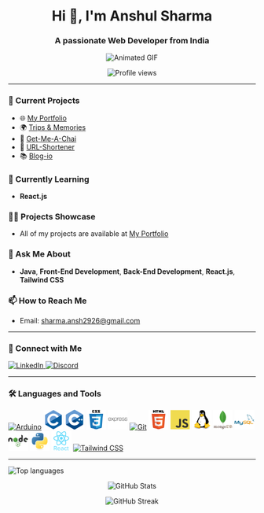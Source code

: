 <h1 align="center">Hi 👋, I'm Anshul Sharma</h1>
<h3 align="center">A passionate Web Developer from India</h3>
<p align="center">
    <img src="https://i.pinimg.com/originals/fa/da/ac/fadaaccbe42be76393b341017b735367.gif" alt="Animated GIF" width="400px" />
</p>

<p align="center"> 
    <img src="[https://komarev.com/ghpvc/?username=anshul-sharma01&label=Profile%20views&color=0e75b6&style=flat](https://webartdevelopers.com/blog/wp-content/uploads/2020/12/breathe-animated-neon-text.gif)" alt="Profile views" />
</p>

---

### 🔭 Current Projects
- 🌐 [My Portfolio](https://anshulsharma-portfolio.vercel.app/)
- 🌍 [Trips & Memories](https://github.com/Anshul-Sharma01/Trips-and-Memories)
- 🍵 [Get-Me-A-Chai](https://github.com/Anshul-Sharma01/get-chai-project)
- 🔗 [URL-Shortener](https://github.com/Anshul-Sharma01/nanolinks-nextjs-project)
- 📚 [Blog-io](https://github.com/Anshul-Sharma01/Blog-SPA-io)

### 🌱 Currently Learning
- **React.js**

### 👨‍💻 Projects Showcase
- All of my projects are available at [My Portfolio](https://anshulsharma-portfolio.vercel.app/)

### 💬 Ask Me About
- **Java**, **Front-End Development**, **Back-End Development**, **React.js**, **Tailwind CSS**

### 📫 How to Reach Me
- Email: [sharma.ansh2926@gmail.com](mailto:sharma.ansh2926@gmail.com)

---

### 🤝 Connect with Me
<p align="left">
    <a href="https://linkedin.com/in/anshulsharma29" target="_blank">
        <img src="https://raw.githubusercontent.com/rahuldkjain/github-profile-readme-generator/master/src/images/icons/Social/linked-in-alt.svg" alt="LinkedIn" height="30" width="40" />
    </a>
    <a href="https://discord.gg/anshulsharma_30663" target="_blank">
        <img src="https://raw.githubusercontent.com/rahuldkjain/github-profile-readme-generator/master/src/images/icons/Social/discord.svg" alt="Discord" height="30" width="40" />
    </a>
</p>

---

### 🛠️ Languages and Tools
<p align="left">
    <a href="https://www.arduino.cc/" target="_blank"><img src="https://cdn.worldvectorlogo.com/logos/arduino-1.svg" alt="Arduino" width="40" height="40" /></a>
    <a href="https://www.cprogramming.com/" target="_blank"><img src="https://raw.githubusercontent.com/devicons/devicon/master/icons/c/c-original.svg" alt="C" width="40" height="40" /></a>
    <a href="https://www.w3schools.com/cpp/" target="_blank"><img src="https://raw.githubusercontent.com/devicons/devicon/master/icons/cplusplus/cplusplus-original.svg" alt="C++" width="40" height="40" /></a>
    <a href="https://www.w3schools.com/css/" target="_blank"><img src="https://raw.githubusercontent.com/devicons/devicon/master/icons/css3/css3-original-wordmark.svg" alt="CSS3" width="40" height="40" /></a>
    <a href="https://expressjs.com" target="_blank"><img src="https://raw.githubusercontent.com/devicons/devicon/master/icons/express/express-original-wordmark.svg" alt="Express" width="40" height="40" /></a>
    <a href="https://git-scm.com/" target="_blank"><img src="https://www.vectorlogo.zone/logos/git-scm/git-scm-icon.svg" alt="Git" width="40" height="40" /></a>
    <a href="https://www.w3.org/html/" target="_blank"><img src="https://raw.githubusercontent.com/devicons/devicon/master/icons/html5/html5-original-wordmark.svg" alt="HTML5" width="40" height="40" /></a>
    <a href="https://developer.mozilla.org/en-US/docs/Web/JavaScript" target="_blank"><img src="https://raw.githubusercontent.com/devicons/devicon/master/icons/javascript/javascript-original.svg" alt="JavaScript" width="40" height="40" /></a>
    <a href="https://www.linux.org/" target="_blank"><img src="https://raw.githubusercontent.com/devicons/devicon/master/icons/linux/linux-original.svg" alt="Linux" width="40" height="40" /></a>
    <a href="https://www.mongodb.com/" target="_blank"><img src="https://raw.githubusercontent.com/devicons/devicon/master/icons/mongodb/mongodb-original-wordmark.svg" alt="MongoDB" width="40" height="40" /></a>
    <a href="https://www.mysql.com/" target="_blank"><img src="https://raw.githubusercontent.com/devicons/devicon/master/icons/mysql/mysql-original-wordmark.svg" alt="MySQL" width="40" height="40" /></a>
    <a href="https://nodejs.org" target="_blank"><img src="https://raw.githubusercontent.com/devicons/devicon/master/icons/nodejs/nodejs-original-wordmark.svg" alt="Node.js" width="40" height="40" /></a>
    <a href="https://www.python.org" target="_blank"><img src="https://raw.githubusercontent.com/devicons/devicon/master/icons/python/python-original.svg" alt="Python" width="40" height="40" /></a>
    <a href="https://reactjs.org/" target="_blank"><img src="https://raw.githubusercontent.com/devicons/devicon/master/icons/react/react-original-wordmark.svg" alt="React" width="40" height="40" /></a>
    <a href="https://tailwindcss.com/" target="_blank"><img src="https://www.vectorlogo.zone/logos/tailwindcss/tailwindcss-icon.svg" alt="Tailwind CSS" width="40" height="40" /></a>
</p>

---

<p align="left">
    <img src="https://github-readme-stats.vercel.app/api/top-langs?username=anshul-sharma01&show_icons=true&locale=en&layout=compact" alt="Top languages" />
</p>

<p align="center">
    <img src="https://github-readme-stats.vercel.app/api?username=anshul-sharma01&show_icons=true&locale=en" alt="GitHub Stats" />
</p>

<p align="center">
    <img src="https://github-readme-streak-stats.herokuapp.com/?user=anshul-sharma01&" alt="GitHub Streak" />
</p>
